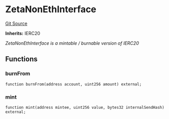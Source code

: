 # ZetaNonEthInterface
[Git Source](https://github.com/zeta-chain/protocol-contracts/blob/main/v2/v2/v2/v2/v2/v2/v2/v2/v2/v2/contracts/evm/legacy/ZetaNonEthInterface.sol)

**Inherits:**
IERC20

*ZetaNonEthInterface is a mintable / burnable version of IERC20*


## Functions
### burnFrom


```solidity
function burnFrom(address account, uint256 amount) external;
```

### mint


```solidity
function mint(address mintee, uint256 value, bytes32 internalSendHash) external;
```

